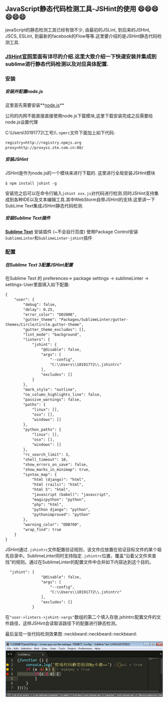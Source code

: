 ## JavaScript静态代码检测工具-JSHint的使用 :smile::smile::smile::smile::smile::smile:

javaScript的静态检测工具已经有很不少, 由最初的JSLint, 到后来的JSHint, JSCS, ESLint, 到最新的facebook的Flow等等.这里要介绍的是JSHint静态代码检测工具.

### [JSHint官网](http://jshint.com/docs/)里面有详尽的介绍.这里大致介绍一下快速安装并集成到sublime进行静态代码检测以及对应具体配置.

### 安装

##### 安装并配置node.js
这里首先需要安装**[node.js](https://nodejs.org/en/)**

公司的内网不能直接直接使用node.js下载模块,这里下载安装完成之后需要给node.js设置代理

C:\Users\10191772(工号)\\`.npmrc`文件下面加上如下代码:

```
registry=http://registry.npmjs.org
proxy=http://proxysz.zte.com.cn:80/
```

##### 安装JSHint
JSHint是作为node.js的一个模块来进行下载的. 这里进行全局安装JSHint模块

`$ npm install jshint -g`

安装完之后可以在命令行输入`jshint xxx.js`对代码进行检测.同时JSHint支持集成到各种IDE以及文本编辑工具.其中WebStorm自带JSHint的支持.这里讲一下SubLime Text集成JSHint静态代码检测.

##### 安装Sublime Text插件 
**[Sublime Text](:http://www.sublimetext.com/)** 安装插件 (~不会自行百度)
使用Package Control安装`SublimeLinter`和`SublimeLinter-jshint`插件

### 配置
##### 在Sublime Text 3配置JSHint配置
在Sublime Text 的 preferences-> package settings -> sublimeLinter -> settings-User里面填入如下配置:
```
{
    "user": {
        "debug": false,
        "delay": 0.25,
        "error_color": "D02000",
        "gutter_theme": "Packages/SublimeLinter/gutter-themes/Circle/Circle.gutter-theme",
        "gutter_theme_excludes": [],
        "lint_mode": "background",
        "linters": {
            "jshint": {
                "@disable": false,
                "args": [
                    "--config",
                    "C:\\Users\\10191772\\.jshintrc"
                ],
                "excludes": []
            }
        },
        "mark_style": "outline",
        "no_column_highlights_line": false,
        "passive_warnings": false,
        "paths": {
            "linux": [],
            "osx": [],
            "windows": []
        },
        "python_paths": {
            "linux": [],
            "osx": [],
            "windows": []
        },
        "rc_search_limit": 3,
        "shell_timeout": 10,
        "show_errors_on_save": false,
        "show_marks_in_minimap": true,
        "syntax_map": {
            "html (django)": "html",
            "html (rails)": "html",
            "html 5": "html",
            "javascript (babel)": "javascript",
            "magicpython": "python",
            "php": "html",
            "python django": "python",
            "pythonimproved": "python"
        },
        "warning_color": "DDB700",
        "wrap_find": true
    }
}
```

JSHint通过`.jshintrc`文件配置验证规则，该文件应放置在验证目标文件的某个祖先目录中。SublimeLinter同时支持指定`.jshintrc`位置，覆盖“沿着父文件夹查找”的规则。通过在SublimeLinter的配置文件中合并如下内容达到这个目的。
```
  "jshint": {
                "@disable": false,
                "args": [
                    "--config",
                    "C:\\Users\\10191772\\.jshintrc"
                ],
                "excludes": []
            }
```

在`"user->linters->jshint->args"`数组的第二个填入存放.jshintrc配置文件的文件路径，这样JSHint会读取该路径下的配置进行静态检测。

最后呈现一张代码检测效果图 :neckbeard::neckbeard::neckbeard:

![](https://github.com/195286381/file/blob/master/images/20161114/jshint_error.jpg?raw=true)
